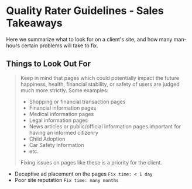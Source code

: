 # Quality Rater Guidelines - Sales Takeaways

Here we summarize what to look for on a client's site, and how many man-hours certain problems will take to fix.

## Things to Look Out For

> Keep in mind that pages which could potentially impact the future happiness, health, financial stability, or safety of users are judged much more strictly. Some examples:
>
> - Shopping or financial transaction pages
> - Financial information pages
> - Medical information pages
> - Legal information pages
> - News articles or public/official information pages important for having an informed citizenry
> - Child Adoption
> - Car Safety Information
> - etc.
>
> Fixing issues on pages like these is a priority for the client.

- Deceptive ad placement on the pages `Fix time: < 1 day`
- Poor site reputation `Fix time: many months`
